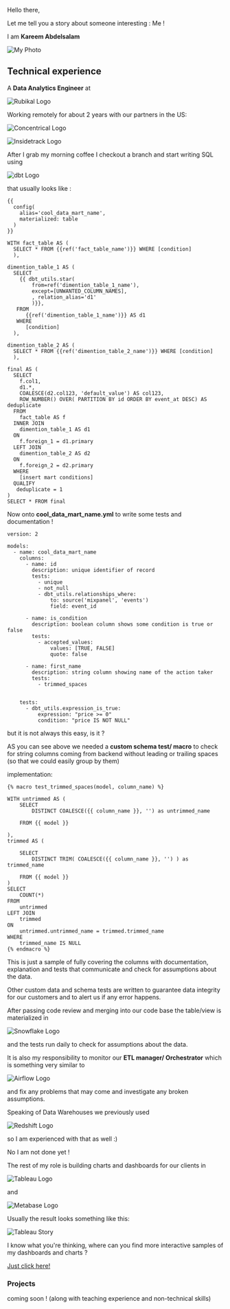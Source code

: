 Hello there,

Let me tell you a story about someone interesting : Me !

I am **Kareem Abdelsalam**

![My Photo](images/me.jpeg)

## Technical experience

A **Data Analytics Engineer** at

![Rubikal Logo](images/Rubikal.png)

Working remotely for about 2 years with our partners in the US:


![Concentrical Logo](images/concentrical.jpeg)

![Insidetrack Logo](images/insidetrack.png)

After I grab my morning coffee I checkout a branch and start writing SQL using

![dbt Logo](images/dbt.png)

that usually looks like :
```
{{
  config(
    alias='cool_data_mart_name',
    materialized: table
  )
}}

WITH fact_table AS (
  SELECT * FROM {{ref('fact_table_name')}} WHERE [condition]
  ),

dimention_table_1 AS (
  SELECT
    {{ dbt_utils.star(
        from=ref('dimention_table_1_name'),
        except=[UNWANTED_COLUMN_NAMES],
        , relation_alias='d1'
        )}},
   FROM
      {{ref('dimention_table_1_name')}} AS d1
   WHERE
      [condition]
  ),

dimention_table_2 AS (
  SELECT * FROM {{ref('dimention_table_2_name')}} WHERE [condition]
  ),

final AS (
  SELECT
    f.col1,
    d1.*,
    COALESCE(d2.col123, 'default_value') AS col123,
    ROW_NUMBER() OVER( PARTITION BY id ORDER BY event_at DESC) AS deduplicate
  FROM
    fact_table AS f
  INNER JOIN
    dimention_table_1 AS d1
  ON
    f.foreign_1 = d1.primary
  LEFT JOIN
    dimention_table_2 AS d2
  ON
    f.foreign_2 = d2.primary
  WHERE
    [insert mart conditions]
  QUALIFY
   deduplicate = 1
)
SELECT * FROM final
  ```


Now onto **cool_data_mart_name.yml** to write some tests and documentation !

```
version: 2

models:
  - name: cool_data_mart_name
    columns:
      - name: id
        description: unique identifier of record
        tests:
          - unique
          - not_null
          - dbt_utils.relationships_where:
              to: source('mixpanel', 'events')
              field: event_id

      - name: is_condition
        description: boolean column shows some condition is true or false
        tests:
          - accepted_values:
              values: [TRUE, FALSE]
              quote: false

      - name: first_name
        description: string column showing name of the action taker
        tests:
          - trimmed_spaces


    tests:
      - dbt_utils.expression_is_true:
          expression: "price >= 0"
          condition: "price IS NOT NULL"

```

but it is not always this easy, is it ?

AS you can see above we needed a **custom schema test/ macro** to check for string columns coming from backend without leading or trailing spaces (so that we could easily group by them)

implementation:
```
{% macro test_trimmed_spaces(model, column_name) %}

WITH untrimmed AS (
    SELECT
        DISTINCT COALESCE({{ column_name }}, '') as untrimmed_name

    FROM {{ model }}

),
trimmed AS (

    SELECT
        DISTINCT TRIM( COALESCE({{ column_name }}, '') ) as trimmed_name

    FROM {{ model }}
)
SELECT
    COUNT(*)
FROM
    untrimmed
LEFT JOIN
    trimmed
ON
    untrimmed.untrimmed_name = trimmed.trimmed_name
WHERE
    trimmed_name IS NULL
{% endmacro %}
```
This is just a sample of fully covering the columns with documentation, explanation and tests that communicate and check for assumptions about the data.

Other custom data and schema tests are written to guarantee data integrity for our customers and to alert us if any error happens.

After passing code review and merging into our code base the table/view is materialized in

![Snowflake Logo](images/snowflake.png)

 and the tests run daily to check for assumptions about the data.

It is also my responsibility to monitor our **ETL manager/ Orchestrator** which is something very similar to

![Airflow Logo](images/airflow.png)

and fix any problems that may come and investigate any broken assumptions.


Speaking of Data Warehouses we previously used

 ![Redshift Logo](images/redshift.png)

so I am experienced with that as well :)


No I am not done yet !

The rest of my role is building charts and dashboards for our clients in

![Tableau Logo](images/tableau.png)

and

![Metabase Logo](images/metabase.png)

Usually the result looks something like this:

![Tableau Story](images/tableau_story.png)

I know what you're thinking, where can you find more interactive samples of my dashboards and charts ?

[Just click here!](https://public.tableau.com/profile/kareem.abdelsalam1054#!/)

### Projects
coming soon ! (along with teaching experience and non-technical skills)
